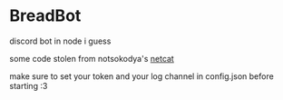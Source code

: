 # BreadBot
discord bot in node i guess

some code stolen from notsokodya's [netcat](https://github.com/notsokodya/netcat)

make sure to set your token and your log channel in config.json before starting :3
